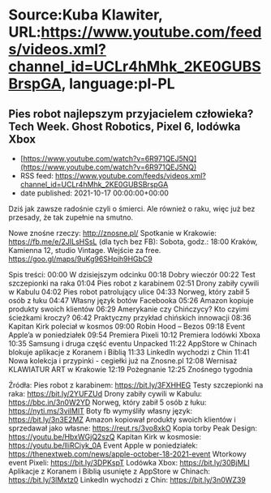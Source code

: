 # Source:Kuba Klawiter, URL:https://www.youtube.com/feeds/videos.xml?channel_id=UCLr4hMhk_2KE0GUBSBrspGA, language:pl-PL

## Pies robot najlepszym przyjacielem człowieka? Tech Week. Ghost Robotics, Pixel 6, lodówka Xbox
 - [https://www.youtube.com/watch?v=6R971QEJ5NQ](https://www.youtube.com/watch?v=6R971QEJ5NQ)
 - RSS feed: https://www.youtube.com/feeds/videos.xml?channel_id=UCLr4hMhk_2KE0GUBSBrspGA
 - date published: 2021-10-17 00:00:00+00:00

Dziś jak zawsze radośnie czyli o śmierci. Ale również o raku, więc już bez przesady, że tak zupełnie na smutno.
 
Nowe znośne rzeczy: http://znosne.pl/
Spotkanie w Krakowie: https://fb.me/e/2JILsHSsL (dla tych bez FB): Sobota, godz.: 18:00 Kraków, Kamienna 12, studio Vintage. Wejście za free. https://goo.gl/maps/9uKg96SHpih9HGbC9

Spis treści:
00:00 W dzisiejszym odcinku
00:18 Dobry wieczór
00:22 Test szczepionki na raka
01:04 Pies robot z karabinem
02:51 Drony zabiły cywili w Kabulu
04:02 Pies robot patrolujący ulice
04:33 Norweg, który zabił 5 osób z łuku
04:47 Własny język botów Facebooka
05:26 Amazon kopiuje produkty swoich klientów
06:29 Amerykanie czy Chińczycy? Kto czyimi ścieżkami kroczy?
06:42 Praktyczny przykład chińskich innowacji
08:36 Kapitan Kirk poleciał w kosmos
09:00 Robin Hood – Bezos
09:18 Event Apple’a w poniedziałek
09:54 Premiera Pixeli
10:12 Premiera lodówki Xboxa
10:35 Samsung i druga część eventu Unpacked
11:22 AppStore w Chinach blokuje aplikacje z Koranem i Biblią
11:33 LinkedIn wychodzi z Chin
11:41 Nowa kolekcja i przypinki - cegiełki już na Znosne.pl
12:08 Wernisaż KLAWIATUR ART w Krakowie
12:19 Pożegnanie
12:25 Znośnego tygodnia

Źródła:
Pies robot z karabinem: https://bit.ly/3FXHHEG
Testy szczepionki na raka: https://bit.ly/2YUFZUd
Drony zabiły cywili w Kabulu: https://bbc.in/3n0W2YD
Norweg, który zabił 5 osób z łuku: https://nyti.ms/3viIMlT
Boty fb wymyśliły własny język: https://bit.ly/3n3E2MZ
Amazon kopiował produkty swoich klientów i sprzedawał jako własne: https://reut.rs/3vo8xkO
Kopia torby Peak Design: https://youtu.be/HbxWGjQ2szQ
Kapitan Kirk w kosmosie: https://youtu.be/lliRCiyk_0A
Event Apple w poniedziałek: https://thenextweb.com/news/apple-october-18-2021-event
Wtorkowy event Pixeli: https://bit.ly/3DPKspT
Lodówka Xbox: https://bit.ly/30BjMLl
Aplikacje z Koranem i Biblią usunięte z AppStore w Chinach: https://bit.ly/3lMxtz0
LinkedIn wychodzi z Chin: https://bit.ly/3n0WZ39

